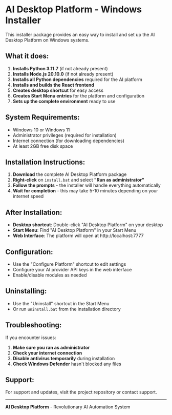 
# AI Desktop Platform - Windows Installer

This installer package provides an easy way to install and set up the AI Desktop Platform on Windows systems.

## What it does:

1. **Installs Python 3.11.7** (if not already present)
2. **Installs Node.js 20.10.0** (if not already present)
3. **Installs all Python dependencies** required for the AI platform
4. **Installs and builds the React frontend**
5. **Creates desktop shortcut** for easy access
6. **Creates Start Menu entries** for the platform and configuration
7. **Sets up the complete environment** ready to use

## System Requirements:

- Windows 10 or Windows 11
- Administrator privileges (required for installation)
- Internet connection (for downloading dependencies)
- At least 2GB free disk space

## Installation Instructions:

1. **Download** the complete AI Desktop Platform package
2. **Right-click** on `install.bat` and select **"Run as administrator"**
3. **Follow the prompts** - the installer will handle everything automatically
4. **Wait for completion** - this may take 5-10 minutes depending on your internet speed

## After Installation:

- **Desktop shortcut**: Double-click "AI Desktop Platform" on your desktop
- **Start Menu**: Find "AI Desktop Platform" in your Start Menu
- **Web Interface**: The platform will open at http://localhost:7777

## Configuration:

- Use the "Configure Platform" shortcut to edit settings
- Configure your AI provider API keys in the web interface
- Enable/disable modules as needed

## Uninstalling:

- Use the "Uninstall" shortcut in the Start Menu
- Or run `uninstall.bat` from the installation directory

## Troubleshooting:

If you encounter issues:

1. **Make sure you ran as administrator**
2. **Check your internet connection**
3. **Disable antivirus temporarily** during installation
4. **Check Windows Defender** hasn't blocked any files

## Support:

For support and updates, visit the project repository or contact support.

---

**AI Desktop Platform** - Revolutionary AI Automation System
